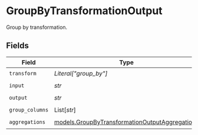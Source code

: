 # GroupByTransformationOutput

Group by transformation.


## Fields

| Field                                                                                                  | Type                                                                                                   | Required                                                                                               | Description                                                                                            |
| ------------------------------------------------------------------------------------------------------ | ------------------------------------------------------------------------------------------------------ | ------------------------------------------------------------------------------------------------------ | ------------------------------------------------------------------------------------------------------ |
| `transform`                                                                                            | *Literal["group_by"]*                                                                                  | :heavy_check_mark:                                                                                     | N/A                                                                                                    |
| `input`                                                                                                | *str*                                                                                                  | :heavy_check_mark:                                                                                     | N/A                                                                                                    |
| `output`                                                                                               | *str*                                                                                                  | :heavy_check_mark:                                                                                     | N/A                                                                                                    |
| `group_columns`                                                                                        | List[*str*]                                                                                            | :heavy_check_mark:                                                                                     | N/A                                                                                                    |
| `aggregations`                                                                                         | [models.GroupByTransformationOutputAggregations](../models/groupbytransformationoutputaggregations.md) | :heavy_check_mark:                                                                                     | N/A                                                                                                    |